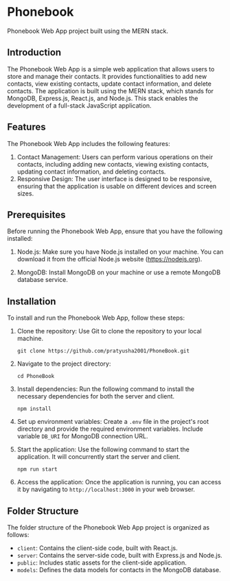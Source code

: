 # Phonebook

Phonebook Web App project built using the MERN stack.

## Introduction

The Phonebook Web App is a simple web application that allows users to store and manage their contacts. It provides functionalities to add new contacts, view existing contacts, update contact information, and delete contacts. The application is built using the MERN stack, which stands for MongoDB, Express.js, React.js, and Node.js. This stack enables the development of a full-stack JavaScript application.

## Features

The Phonebook Web App includes the following features:
1. Contact Management: Users can perform various operations on their contacts, including adding new contacts, viewing existing contacts, updating contact information, and deleting contacts.
2. Responsive Design: The user interface is designed to be responsive, ensuring that the application is usable on different devices and screen sizes.

## Prerequisites

Before running the Phonebook Web App, ensure that you have the following installed:

1. Node.js: Make sure you have Node.js installed on your machine. You can download it from the official Node.js website (https://nodejs.org).

2. MongoDB: Install MongoDB on your machine or use a remote MongoDB database service.

## Installation

To install and run the Phonebook Web App, follow these steps:

1. Clone the repository: Use Git to clone the repository to your local machine.

   ```
   git clone https://github.com/pratyusha2001/PhoneBook.git
   ```

2. Navigate to the project directory:

   ```
   cd PhoneBook
   ```

3. Install dependencies: Run the following command to install the necessary dependencies for both the server and client.

   ```
   npm install
   ```

4. Set up environment variables: Create a `.env` file in the project's root directory and provide the required environment variables. Include variable `DB_URI` for MongoDB connection URL.

5. Start the application: Use the following command to start the application. It will concurrently start the server and client.

   ```
   npm run start
   ```

6. Access the application: Once the application is running, you can access it by navigating to `http://localhost:3000` in your web browser.

## Folder Structure

The folder structure of the Phonebook Web App project is organized as follows:

- `client`: Contains the client-side code, built with React.js.
- `server`: Contains the server-side code, built with Express.js and Node.js.
- `public`: Includes static assets for the client-side application.
- `models`: Defines the data models for contacts in the MongoDB database.
